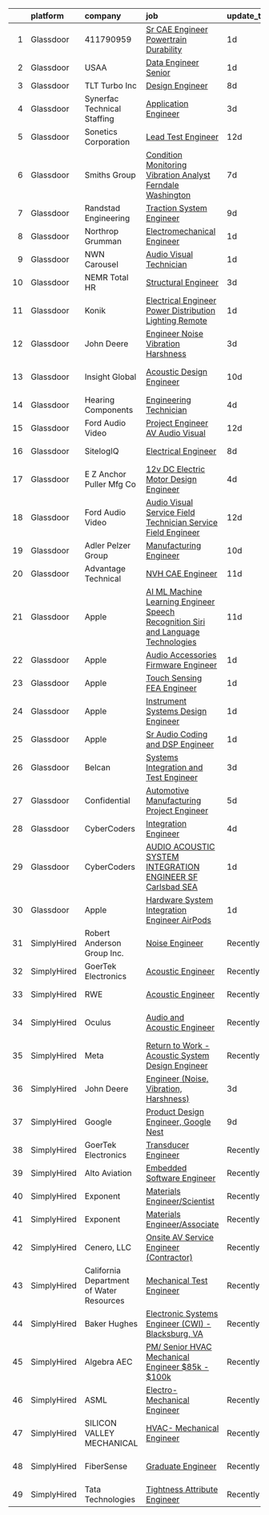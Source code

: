 

|    | platform    | company                                  | job                                                                                                                                                                                                                                                                                                                                                                                                                                                                                                                                                                                                                                                                                                                                                                                                                                                                                                                                                                                                                                                                                                                                                                                                                                                                                                                                                                                                                                                        | update_time   | location                   |
|---:|:------------|:-----------------------------------------|:-----------------------------------------------------------------------------------------------------------------------------------------------------------------------------------------------------------------------------------------------------------------------------------------------------------------------------------------------------------------------------------------------------------------------------------------------------------------------------------------------------------------------------------------------------------------------------------------------------------------------------------------------------------------------------------------------------------------------------------------------------------------------------------------------------------------------------------------------------------------------------------------------------------------------------------------------------------------------------------------------------------------------------------------------------------------------------------------------------------------------------------------------------------------------------------------------------------------------------------------------------------------------------------------------------------------------------------------------------------------------------------------------------------------------------------------------------------|:--------------|:---------------------------|
|  1 | Glassdoor   | 411790959                                | [Sr  CAE Engineer Powertrain Durability](https://www.glassdoor.com/partner/jobListing.htm?pos=111&ao=1110586&s=58&guid=0000018132a3c86bba0a17d3fd0c6120&src=GD_JOB_AD&t=SR&vt=w&ea=1&cs=1_c2fdba0d&cb=1654412003826&jobListingId=1007915991005&cpc=AF8BC9077DDDE68D&jrtk=3-0-1g4pa7i4j3c1r001-1g4pa7i50k26b800-de6c11a24183356a--6NYlbfkN0A4alNn5c1EMjHZlECe8pxJIEKZTj16jdbpGDS6uC3CgTK9uSbaVJKC2KIQ4RUONgrER7km3THwCbX0YWcpE-oGZcivz5wj-cTt5Z3aI65aRZxJnBp3uyyNyXD44rb2m52Ihhxwrt3y0kh7M4WaSYFopjZoBnadRYfdybze7exJiRcXjV0tvlTOOlrrazfezGMUd-vobGiLhan8pvqwAVKJiSi1Lgn6LfP0ILWiWk8WevqC55I0npNhXay1PwYTXoTH4i2MJUWvCmfoa0VSRS4IuN5oMUfA3Kbew5ELp-heBlr4LlCEQQf9LgrZSod_aWu00jYZgpZ7qvlmdK1c0zlUVBW05NJX2lLEiEiNCAph7U1MpjqjnV2x6PkhwPaLUZd5bZiGkJTJZ2HKHbwqy3iPeSH4C3RAyo2VWtVTmxiF6Dmg6uuR776LP2Z3XvurTVjSrzc972_WbYqc9V1zk0zYiOKLcXOc0iCrzmaXW-C8JEjcpcSLjRdLQtbrDU0nN-s00shBkZc3tg%3D%3D)                                                                                                                                                                                                                                                                                                                                                                                                                                                                                                                                                              | 1d            | Novi, MI                   |
|  2 | Glassdoor   | USAA                                     | [Data Engineer Senior](https://www.glassdoor.com/partner/jobListing.htm?pos=108&ao=1110586&s=58&guid=0000018132a3c86bba0a17d3fd0c6120&src=GD_JOB_AD&t=SR&vt=w&cs=1_9e999b6c&cb=1654412003825&jobListingId=1007916124227&cpc=19A63F97CDAE9B19&jrtk=3-0-1g4pa7i4j3c1r001-1g4pa7i50k26b800-4e205190e0a6eb50--6NYlbfkN0CdTBpsLrhs4IwmIsoO0brdHaF9POTtXIeJjdlamKYQ_DT3Xi384CrTplWzHFzLngQoPjrlpLTlxm8sMVCx27fB4PPgGE-M_gQl_ZJ6lJJe910g8iV9T8BYimjMNh7s4nKoPNqH1jeEm9XrxWfm4dOjosGGiQ-yBQCO9SmzcmWK9KF7JYZJUYwKPUYosTWN7Wnn8zQHAhZhxfSchvgE6UHF-wmJBcTRNDZOx72rokEO9FSxlFvXDrElbw-bESB_h6FKriZEWtwH7moLh8uaRBOU7r2NLPCLB1MD30bGMYZjz3KapEpyMzt21LhPl1ZoFyhM4s1bINCApZUh6cP9D1zMEphTx7uvaHPMmRbckpSZttfdAhpP7ppIgw1v7sT_KycvAcnq2M4Twux5UCwwOySipzfxeS4r_DLhjc-82HWOCtlTAcYX2FM0FmCFSNrWoxk%3D)                                                                                                                                                                                                                                                                                                                                                                                                                                                                                                                                                                                                                                                                   | 1d            | San Antonio, TX            |
|  3 | Glassdoor   | TLT Turbo Inc                            | [Design Engineer](https://www.glassdoor.com/partner/jobListing.htm?pos=112&ao=1110586&s=58&guid=0000018132a3c86bba0a17d3fd0c6120&src=GD_JOB_AD&t=SR&vt=w&ea=1&cs=1_74441748&cb=1654412003826&jobListingId=1007898036424&cpc=853DEF62E69EE75B&jrtk=3-0-1g4pa7i4j3c1r001-1g4pa7i50k26b800-8ef802f9058876bb--6NYlbfkN0DMkohtqlj7VpGiycL9PJ51joRSooVQ8u3vz_SxadXVnBZcKOwqKsHQtiI-ki0vC-4jJKlsASzNCqzWTiZkmCGKksmlBVIj_epR7O3Dqbk2pMxXbCQCrx2nP9S6i7qMeYoDkM9B7Ul1u9joIQ_Q80iVMvQulN9FBi0uC6W97TbyEikO9wDfGvCCXHOWJTZDzfpTLejumXJZeFS9ku-UJgkc6kWM9bEsvVtcvpX87EaEi4SpwZNrku0lvm8Al9-f1c_rIaDOxIyUnbxuPkjrM8TjPUtlBOYNEvqNt4JgRXYSS6SVwXjNBoDk0QAv6qPf6y-ssIciEwTVC2NaZXXxvtNB7bqk3vyMFbulkCZ1Ep6-pLq3e4lvu0rEq5ZOcNofCDE8nazj2CBSlBrw_p7lh8yXcebCs3jAZr_98xUEf5HB3BtwuTdmf7AeTEBN1qhbwBkO77EN7ljM4NYaMWv7VMXeDzToiRTNg3uXrEb-K7s7U8jNAqdLDPPEXxpSa1pBNFldkDfInmmBHw%3D%3D)                                                                                                                                                                                                                                                                                                                                                                                                                                                                                                                                                                                     | 8d            | Akron, OH                  |
|  4 | Glassdoor   | Synerfac Technical Staffing              | [Application Engineer](https://www.glassdoor.com/partner/jobListing.htm?pos=120&ao=1110586&s=58&guid=0000018132a3c86bba0a17d3fd0c6120&src=GD_JOB_AD&t=SR&vt=w&ea=1&cs=1_43447a40&cb=1654412003829&jobListingId=1007909673844&cpc=280AB1FAEDD8D536&jrtk=3-0-1g4pa7i4j3c1r001-1g4pa7i50k26b800-329fec45e361d747--6NYlbfkN0AWw-B98R_0UeEwU7zcJb5735BlGf2oO6lNW4CSRFTjX2ioALxyz1KtEMoAOu5FKXqgfrxQvKZotiagOOv0rz_DGv9oV_TrrUFNfo-HMeA--pqbeLolbDAyRDV0Disrrz9hARcHH9fG_BtW_qeU45TTwZdKsLOWz_7E7_KlcEiB7j6vm4dgclZSN0MMcvXip17e0igFCuFyOMc1hjIujrz3JcGP9q_CJhdJGSnTT54vG1ZUCQKluTZ0UG-VwjH-Xfu81tMJd9KO2nbM7ALrfG36TqrIkNbifFwFhYYA3kS1PTzpP3XjVwWGLqC--VwMejGgVFawRA8VDxUOPWzd-FHm3Yur3cgZLmBH-5Hv2_0FdeYMyI9CnCvyao8V7L2S-mJo5ZL5u-bfS67AtPkZ23X_lj9PCNxvho-I6zTsTMlI3DNW6LdR1sNJ8od2Ayfn-1DFKOiX1tmBIfuJSlly7DIc2AXG3YoZULh-xmufsmHKiq3bnTeA0Y9v1iqm86MF5MIJADVGN5Bv9hk0bPkKTnbI8dbDpfxiNrdI83eCaJ8SvEkeXoMn8qjzGiKwq8pfXQE_Xi-XMfEGeVlfkv6x6vGddsaUKm-gUzJbpbhuxS7k3zW2WRZuIv8XO5pYG9qyNNYhgHtR4XdedmBUKGEgrBsS8E_wVC77m6F-dKxwGcCEvBbgFH-L5UdY4Qe4nT7kEOvSZ94TB6GZL-meDr8Yxr9x3LhZeAef9fVjXMiJ179PFEvIfQC3aybeuFhSam7z9frKFicPLcJZskyKMR3AafQaJtxe0H4CdZfpScJHMR6Sk-AmqM9W06k-mYTxkW3wrOm6AklamktmJrM5Uc_Wu8VD)                                                                                                                                                                                                                                            | 3d            | Eatontown, NJ              |
|  5 | Glassdoor   | Sonetics Corporation                     | [Lead Test Engineer](https://www.glassdoor.com/partner/jobListing.htm?pos=104&ao=1110586&s=58&guid=0000018132a3c86bba0a17d3fd0c6120&src=GD_JOB_AD&t=SR&vt=w&ea=1&cs=1_585f91d5&cb=1654412003825&jobListingId=1007886482374&cpc=718BF1718ECF80BC&jrtk=3-0-1g4pa7i4j3c1r001-1g4pa7i50k26b800-a7e1c5d68d0827a0--6NYlbfkN0CRorvFZlqf4hM5S2WWiGfe_QJZXcBUqb8HLQGkO0GS9SkFoz0EAaJcv7fHnC0wmj4Q6JtWFIXV39M_zpSiS4XhUj-HFh0Iwt669cz5UIB3wglRklf-DbDk_aj-ATY5SpuCR9ndPGy_UCeNuTN-VxoNF3PDGoVWVCDMYPT_POQwpV4E2MnLzivmVHFz_6NniL4OsESI8lTVq9W9_1awIk6LXY9N1D1Ewp52yJnsMjgYl6oS7KpXDKJkHXGPHOOrhEd_UOIj0OCHSp08cXVIMcGeIDzhKZupWwwVBJ5I_LKV4BgWnYqsUz66NPi9eLA_TjtXhn0gmjseggL3wlMLhTjNWeWrC9QwkJeLYQE21E4UoDYrDvTswVkwTH3AKgNxK7ZaNwGTWp0BiqwVspjSo9Ml_6iNLTk6UIxpTuxl6l0eZEnw_19MKphXfl4wbRZnXtsiPRAc8u_0-pHip-NvJvdqx89qEisfD3NBT_-XMzIM_8pEpZ-3wYgIZkjOkDTvYeM-orfadU43_yG_x2VZS3BjrxDLF0SgaI1UbBIany9eeyuNAAd0S_IrpGTHK7GSl-ZdYRgEy2hzyw%3D%3D)                                                                                                                                                                                                                                                                                                                                                                                                                                                                                                                  | 12d           | Lake Oswego, OR            |
|  6 | Glassdoor   | Smiths Group                             | [Condition Monitoring Vibration Analyst  Ferndale Washington ](https://www.glassdoor.com/partner/jobListing.htm?pos=109&ao=1110586&s=58&guid=0000018132a3c86bba0a17d3fd0c6120&src=GD_JOB_AD&t=SR&vt=w&cs=1_7b703be8&cb=1654412003825&jobListingId=1007900262330&cpc=BBBD384EA192911E&jrtk=3-0-1g4pa7i4j3c1r001-1g4pa7i50k26b800-d3f0e0b08f67d4c5--6NYlbfkN0AeGAAYxmQ3mx0Zn7EMFsPq42Xy_d6PJvyvPfV5nGk_5RxUjDHJCTOEYShq0olIaE_uMxigKm0XWgvKNkrl7X6BlkKPQkL5AFptSId4dg166hmEJCTuAOr_99m3_0AQukx_9gjN9ZIUZGft5fb1TXwz7i94EZV6XW_ljVB90SRunxnpvPTpRtNCcrU7zsl83ZhMzWExo22iEg4NNQg07Ut-jk5rmQLLZ78_tcsqJu3QTE3JDDz9XZGBIYcNRNHMaZmhfVkD35hn6GEsRIyIrzFvP0MMekUDsLDuvtk8DRcXL6guow9p9I2l_QXx65f5wcHS2cGXI6F3AMT54fPN3FbZm7UUM8DOK9QBLuYXgo5_4dAbiYXvYgEoFkehIFCUdkAR-IvJpZXhhiugSX0D5DZxDYqAJ0LFWStUXVwZJLilIXm4PPvpBNCkyWEmTQERsJAwDdeVaKYoJW8zpFUH0xElCC7Pzp3sqj9glrLL0OksEDlrTwWFDjdUqyjXiVFSBWL24NScCf7KMgVDb2BqfrSQEilbmfp8Y12c32MflU-B2A%3D%3D)                                                                                                                                                                                                                                                                                                                                                                                                                                                                                                             | 7d            | Seattle, WA                |
|  7 | Glassdoor   | Randstad Engineering                     | [Traction System Engineer](https://www.glassdoor.com/partner/jobListing.htm?pos=130&ao=1110586&s=58&guid=0000018132a3c86bba0a17d3fd0c6120&src=GD_JOB_AD&t=SR&vt=w&ea=1&cs=1_ca07e1cf&cb=1654412003832&jobListingId=1007895527400&cpc=155EB9D5185558AF&jrtk=3-0-1g4pa7i4j3c1r001-1g4pa7i50k26b800-aa08e9e8907d50b3--6NYlbfkN0BDx217eft1lC7uqItkaModCFPNh_e0lnHdKkvEJecXwu4gIqA7CFTnXnpT3oVx672V13KR-n1L2hNSIUFXqvfeEN-mVLaWRvqIvmrjskfRoHLXsxRAdh2a9acg7VIJJrIVESI9qsXOrunPjl24ERGg-_JQNfS0ATkQ-xPCxajKKJy5B_f9AV2dqjLXY05BHS2l0OX1setVUPVUJmGJaW32d_ZGIVhCA0Eii4FQTjw3T_dC1fY_EQWHepp0raMmXvGuKxqQAvXImrAjs2nt1GEeEp_GclkT-X4w9pKQh-BsMUDS7k6varOV-dHGFaz-aOjq7QUMNLgQjncRTnaSFYj41ypGGEJDD4tBG4PA_MWLCxeZ7IzIqd_pn_UjH0jE-4Css9BCCXN3J9H_dG_MKFoE52_flBRflxstkXJ7pzg_ZSKvXGbAJdbPtdZ_WR4GSavu7_0Uzro-kr2CWyaaH8OfqkJxdlY_1KuJlnXwZl0WMmRWCujQW2LF1nYr90VtMwvD3O5KcfQWTZ0_b9baB7Ybv9MXUv6lGvrWuGhVmsViWwZ5z7DWuYXUa2FPUHD4HCVtYFzM98_KsxR6gqZlOtkRBPwW8G0JyzM49YXKV4cF9flkfCTJWd0LFVvV7A65oIxfaTkX3B6_zA%3D%3D)                                                                                                                                                                                                                                                                                                                                                                                                                                            | 9d            | Hornell, NY                |
|  8 | Glassdoor   | Northrop Grumman                         | [Electromechanical Engineer](https://www.glassdoor.com/partner/jobListing.htm?pos=117&ao=1110586&s=58&guid=0000018132a3c86bba0a17d3fd0c6120&src=GD_JOB_AD&t=SR&vt=w&cs=1_3524db82&cb=1654412003828&jobListingId=1007915530925&cpc=A65DF3A704A48F9B&jrtk=3-0-1g4pa7i4j3c1r001-1g4pa7i50k26b800-79cdaf98b13fea8b--6NYlbfkN0DPf8Tf_oakpB62WadId2dzQiWExtALTi0lpCM--zHBL7o-_c_LOTx7NiHHJML4_3sXFkkM-V0MrJHK0YbVrcp1BO4vjTNOkyPLVzWMWFYFW_PLaoGFnMGryKrsr5BxUi-82ZwBG2LS0th7TCIo3aj45JhmkxxqazAyD1TAXJGuQvjOon-0DNKex93eky0PUxZpq_azSzW8tcQfE4zN_x1-qAzawUBksdnd9qho_cIE2V-c_u-hcxJdLGrnw10ExzfV3wuF78hxIEIBaFmGmBTypXku9w9AznsnlSjCgyRuWwf3eCIJy3n4cQXBWaQotS0fz9E0vGU6vXfBnPdSrvGfALECZ63CwGm_DOF8D8Zl0n8L3JmzDUMXOTRICA7Id9g0mwmAg3awCzIWo8sZv625qF97GHXIn67P3_f_U5MdSjo11h66wcuVDzguJrpc1debCXdxAJqU6Mjbzf1ZY5TmUoJZpb7bvF2uWeCc6WdSp30D_7BQYr-fhLGR-af_9Uz_4pAar45biBfRr5iA3j62jS827qqDovoeSrpX32ErEZEvyJR0_t5nNJYQaYxt-TorRYR6KNF2KrHLXjfTRzn2UP8lD82mJUUX4vZ62NGbSxiCfoj5karCJW1payqb0nEuwjauDDuqyLI9Nxz4Wr0q2IFlZZ5gmAeEv7gB7P3_oMP_2G64lVtB_bQ9Q1UMbmUU57ecbDfXk8bz0XUNnt0_r7UPpYs6umBYUg1vTUh8LBmlQLrW6snK7jZ2E5tlUyl_xE3YLLcYCJhRj5ZKZ0m1n6fDZ--Md1P9HA9ZEeGmlvzeXk4TUVNkCzJZuZqZkLcAj5jrlR4QcQ%3D%3D)                                                                                                                                                                                                                                               | 1d            | Redondo Beach, CA          |
|  9 | Glassdoor   | NWN Carousel                             | [Audio Visual Technician](https://www.glassdoor.com/partner/jobListing.htm?pos=107&ao=1110586&s=58&guid=0000018132a3c86bba0a17d3fd0c6120&src=GD_JOB_AD&t=SR&vt=w&ea=1&cs=1_1b0caef3&cb=1654412003825&jobListingId=1007916273564&cpc=4A43B94DDEA77FFA&jrtk=3-0-1g4pa7i4j3c1r001-1g4pa7i50k26b800-e22a9e83d99c57c5--6NYlbfkN0CjQ-DtZhaeqvtdl0wWl_9EshBEJZvpZd4x6rm9Wm9H32EgH8osHVNt9qqvJNHKDHMDe4CVSnoKi5WOUjCGgfAFJXg7dvZMtB-sYENhlN73-mV9sNxDC1DVwsMq-tNaRu7Oli4kRBW7RNG6I_mwvSEKQU0dfBWV9Qy6EOtrntKVNWngi6pm3MQyZzj6f6lN2j7ILV1HWAKgqRbhhHL7uKGicqRrHdtMpPmQUkMyA9iOqGDeg6Q5R0_sR0-fCIigtcdetsBQMPg3fA8DXUr3gEIoL6R2fiuUBcpHc-SOgW3PMDuUkuPBpvEf0dCAVMZVuwVImdEet6uPBde1vA8qBbkWplxVb_nOKBmXRLOb1tViYKYYtR0Rt3HhVxzzx8nehOd1wGGa1qjYe3Or2RQZnDi4qG3AgfjVpr2aqu3ha-JsnlGdvQJfOlXZlYvdIMU-WL57uDa6dD0ZfxCCfNmJrhT0zeLw2lJlvFOJfRo4K012KAnpOXAE7SNmpCtfDBZSY8Nd15nTv3Fp1w%3D%3D)                                                                                                                                                                                                                                                                                                                                                                                                                                                                                                                                                                             | 1d            | Brighton, MI               |
| 10 | Glassdoor   | NEMR Total HR                            | [Structural Engineer](https://www.glassdoor.com/partner/jobListing.htm?pos=127&ao=1110586&s=58&guid=0000018132a3c86bba0a17d3fd0c6120&src=GD_JOB_AD&t=SR&vt=w&ea=1&cs=1_289e6cec&cb=1654412003831&jobListingId=1007910227669&cpc=F583A5AE0DDDFE3A&jrtk=3-0-1g4pa7i4j3c1r001-1g4pa7i50k26b800-6e98b7d2ccc5fde4--6NYlbfkN0C-s0Md1pYn8sd6gn1PKW4zB_vLN-pY-uhznifxz0fEZf7y9LHKoSIycFJoFfFHHUiIHRoPO-9_n8aZFk1pq7JBHXz0DFTlCM7iE751_bFlzdTeUyIZj03fzBefn5w1zHOiJZYHKW-V6rpsWAET0O0jAj6DZ1U9Sp1nqPNzyRvn9V-alZqqPZoVTlsPMuZ9iAqplEUuN4Fi0qFVLLsk_xxcFiGxfcHdO2t4eok1-VmlLL_JyPOxG-aueuPDga-RQ-lXi6LHNgIsf-8OScdvBt5kgsSugMtgG9OA4WQ1Ti2q_NaISJuU7jEPnZunxO3WcmbsUbAl0kWcQbrJhFMZWvXpaR40j6FGr5gzveK8uOrVqI4yUZFTEPLhwq118ge3UBseE9QgVmaI7W8qOaRa224b7zZaSC7UJWSz2Z1HDMLOXZjpiTkG4FOxrrcT5teYMi76YuCbE05hW6dSScix8O-x7XuyNNnvoVrVuYUiADg1D3q1riopdKI9wIwK230n_SY%3D)                                                                                                                                                                                                                                                                                                                                                                                                                                                                                                                                                                                               | 3d            | Princeton, NJ              |
| 11 | Glassdoor   | Konik                                    | [Electrical Engineer  Power Distribution   Lighting   Remote](https://www.glassdoor.com/partner/jobListing.htm?pos=121&ao=1110586&s=58&guid=0000018132a3c86bba0a17d3fd0c6120&src=GD_JOB_AD&t=SR&vt=w&ea=1&cs=1_f651bb29&cb=1654412003829&jobListingId=1007915971864&cpc=723ADC3DFE402989&jrtk=3-0-1g4pa7i4j3c1r001-1g4pa7i50k26b800-976f6700e403890a--6NYlbfkN0CtRfEJbO62b4JqOzanzcWMJBR1JzRWelxfWGz6I4RrBLk4853Sr2jbyegK_RDsCofHRUuapGr-9QbOspJmYqdoD4pQPeiZZan2nALM6bvohJHeIB41S8C7U-bihCvlo--HMWn0U0lJxFDNsK1mBVa5_tOur5IoNTL5JqPswmV4LjYM7uf8Ldj9oxgUS_hXprZFZqbc--RNAyH5v5AHVG4wierdj2SUdthdd9eoEi2GtDIfw_MqEiJkuj-igwAhJn_qUmRRxGsL5qec30jNT5Q42UacwByKD7EwKFmwCkq99mWDVQHcqxosI71WDY96cBqA2nC5nxIa36EOfJkZfm_34h3SvV4vd3_b5yV_SmLKGY87Z0SkH7K5XOrEC4557is-jmpw7OzieCKp3TAgbepykErwWVAypf3fsBigUfaEPKJsEXB8cmmGzR1-hxxWmV0-rN_WT4dw72C1WbMrWLer6p6YE-3_lKS8BhW9e3quuZUglJbfa_Ux64xfmfd4Eo91fCp_DrdO9FIlRKTZGKHm)                                                                                                                                                                                                                                                                                                                                                                                                                                                                                                                                     | 1d            | Iowa                       |
| 12 | Glassdoor   | John Deere                               | [Engineer  Noise  Vibration  Harshness ](https://www.glassdoor.com/partner/jobListing.htm?pos=102&ao=1110586&s=58&guid=0000018132a3c86bba0a17d3fd0c6120&src=GD_JOB_AD&t=SR&vt=w&ea=1&cs=1_3c869453&cb=1654412003824&jobListingId=1007910048836&cpc=854166C6E68C8A88&jrtk=3-0-1g4pa7i4j3c1r001-1g4pa7i50k26b800-bfdfc3d70928bfed--6NYlbfkN0DcRTDDlrwLkDRbKU304LMWUyzSZIWMF6_TQMEJOoFiQmt5dW3WAyKu4k0La7jA9u_1j8HgPDIfstd5QG4sXUx5AfWlVRG3t7OfuqlH5sBX6GoaUUU1iYnMVHTWYWWpWBrrzIDA8hkeIboxRRRKPLoaLUhEDSwP09a349yqBtx4Nqu-A_kPIjm_OzSzWLNDmgxlvmfvyFfuxgfIegNmV25hcTkIICrDchp_VR-CvUtaSz4IOt0WI5aBwYiYUZjcBEBccWkQjFgGXaI8Bnhu79NGQsgHZgcJ1zAiIZZgJ0iGb_FsdP3k3idrg6d36wMcNYsaLCwvjc4xxDbfHNu5fTyQLG9L0y-uEixEhZ85BDSwOy3mQkMPpGHOSHpeGjgiGgKNaVMoU_8ZZPmQtgYNtfRDdPoMjxJgGykqZX9o-9QADGJG-Ouf2lS0PDaQ7gBZ8XJWOLDKverdrnaKo1LHKA8-95VaW7knw9EFlFEUYxw2TCVra76P5cdmZrUXHj3YnaMMX_CVn21C1ZKCwEyBVaea)                                                                                                                                                                                                                                                                                                                                                                                                                                                                                                                                                          | 3d            | Dubuque, IA                |
| 13 | Glassdoor   | Insight Global                           | [Acoustic Design Engineer](https://www.glassdoor.com/partner/jobListing.htm?pos=123&ao=1110586&s=58&guid=0000018132a3c86bba0a17d3fd0c6120&src=GD_JOB_AD&t=SR&vt=w&ea=1&cs=1_a4f17160&cb=1654412003831&jobListingId=1007893024918&cpc=47CFDC01B3F81FAC&jrtk=3-0-1g4pa7i4j3c1r001-1g4pa7i50k26b800-e809a169d98df253--6NYlbfkN0BKkHZu3wF05EeDimN_p6sYpKCMArvwa95YdH7UpkaBCuXZAtggzO9lWFPdGsiWEnVnxGdPQCQFGX9LEhHW-Pei5UNy64Sq5lYmOPvO_xm9BcU_OZfsyUJvRwwpJDqanVlS1KrM2gMytTr8DLtp1O1-zDF_sJ6OLwcbYPUsWI5wv_3EIV_PcCeJzmxZg01qacfEC47dRugVF70eriE6_kJ55-qxTjevtuNlw0ag6X1Mm6TVVI4DsH1IBHLuo9gG0asl6C8NaCpNkiFsfD8nqXs4SYe0uZP8pYSoMza4R274OkNjQym6Me4jO9Dfp4szdY-dc0k0DwYsEF4gkATmylXaki3z3a5r0G4HNjEVoLLZ2uE0JaZbnU8zKBWS4kNdSjjXUJ-ATHSo38APE3KdvKiOXjt4GCgtnZ6QN3ffzXf7k7iW81o-cEC9_LxGSccTq95gihBGH4LKg-jPiWykqqmrtec4cVZMUiLr5zUy6Q2ho7Fact4Qal1Nc89QpS4mPmUOZvZIEx0ws-IsWfrh891v)                                                                                                                                                                                                                                                                                                                                                                                                                                                                                                                                                                        | 10d           | San Francisco, CA          |
| 14 | Glassdoor   | Hearing Components                       | [Engineering Technician](https://www.glassdoor.com/partner/jobListing.htm?pos=106&ao=1110586&s=58&guid=0000018132a3c86bba0a17d3fd0c6120&src=GD_JOB_AD&t=SR&vt=w&ea=1&cs=1_ca4b167a&cb=1654412003825&jobListingId=1007905875842&cpc=BD090CE016BE616F&jrtk=3-0-1g4pa7i4j3c1r001-1g4pa7i50k26b800-6f22fe6e6d2bea85--6NYlbfkN0Dx3r3E47sSe5bB3PIy1uzBZvlB7xy2NhfhZMlxQTsxrNljbzALwoFlkedkEEafyv3YPcOvSTsUedOB94SlwZ129wEb1U1-aojfQdgH6txPvoSJYmXh7Q3wfM_onkdRqdZkTTmw-0hhXlJqIw9tp7QlWdiwMXN-9_HIJy8QsWkPrWAQLWUrwN_uwqWGQd5SezHHnWjHyZKobalg0VBRAykQ42quK67tcADw7aBF69Fj1F-bktjunAnJ7aeR772ZXgFNJGbq1W7ZWF6qC6j9Gc1anxtsO9ou9b7KgsiLPc1t1U_rCAQ1REi_FA2zjca1PWnqAA816HKxm-mWlEiaR4217Coq01TZrTI5l8YEApWlbEkoxuZmsghggZTcrgW--6XlTnh5nct_FarvOBTpduko2MghSmOuHeB2Met01-FSJY3fdyLDySKmasZJXld2Ls2kTHu6XauyqpDE1VQEmaj1q6Dr-R0L_1jBXtUk2t2xKJut_rRq99s486AhvlEHOIdA8D7FIuZ9xQ%3D%3D)                                                                                                                                                                                                                                                                                                                                                                                                                                                                                                                                                                              | 4d            | Oakdale, MN                |
| 15 | Glassdoor   | Ford Audio Video                         | [Project Engineer  AV Audio Visual ](https://www.glassdoor.com/partner/jobListing.htm?pos=119&ao=1110586&s=58&guid=0000018132a3c86bba0a17d3fd0c6120&src=GD_JOB_AD&t=SR&vt=w&ea=1&cs=1_721753a2&cb=1654412003828&jobListingId=1007885847525&cpc=AC285F3A3ECA6BB0&jrtk=3-0-1g4pa7i4j3c1r001-1g4pa7i50k26b800-d2032618e3799a0f--6NYlbfkN0D5Qh5ztHRJazBopTDU4c15ovZ4yuEHLDrRszDAd4mXZRsr2aoL_6kyvfTn-LJU51pkEq55bxS2eMyTqXKPzGDnyv_v10JWc7nQ_z5Tqe-Np4oEJr9aq4ryc6mJ_esreNaXNRLVMRk1JR7Jq4avlFVYtirVVjjKME9-P7z3rzt8i1C8GOMIMncfZeacn_hLik5AVebxTEKM9orosVlHyFVI9imME9tOhDfz3LkkWgJXjfsk746xJpKc2ILo9TO60VLo6eRlGjZ5WVO2B6ZBK4CZEKQkCEAMzqSQfsWAYCV4TBGgNQksZfWUdpZcYeZP-BTx2DOtT4H60DkF-MGXuVEeEjAvJV-IIdSNJKmXmHYU2YsUiZuJtSJ_CeAGREM3Afz7h2jSqXXPJHpkj738hqsN0ktc2j06dpynhYtjVUQKI3dGaK708G1jO2UmWzNPEC_wHwlITEJcnj_lJs5yoE51bC586i9VKTcBKkg_qgP-vpWrQOkppgcf8QUhqWTxYIF0L7jnKLJftQ%3D%3D)                                                                                                                                                                                                                                                                                                                                                                                                                                                                                                                                                                  | 12d           | United States              |
| 16 | Glassdoor   | SitelogIQ                                | [Electrical Engineer](https://www.glassdoor.com/partner/jobListing.htm?pos=105&ao=1110586&s=58&guid=0000018132a3c86bba0a17d3fd0c6120&src=GD_JOB_AD&t=SR&vt=w&ea=1&cs=1_8c734d55&cb=1654412003825&jobListingId=1007898711252&cpc=70781223E8E5C7E8&jrtk=3-0-1g4pa7i4j3c1r001-1g4pa7i50k26b800-e1f89d7fff3ed659--6NYlbfkN0AC-SgJLx_eOKa0J9KZ0_ySWQ74nRiDz-FaV4ECq1OOzA_h97qlKbE7o4pHxXMbP5o4-ifIjNuzv_UPLDr8ZEf-6mDwKYlQkXGxwvXdFmg_Gisp5vqn4jA4EyerWAw5gS4hc8mUduopkrgJZSzz1u8_ajWdgLYIqIMaGw7zeVloamxPR9h66N_eVw1v8B1HIYHVifR-0xxIFPXhQUqJAjbftpRowhBgV_EkLHefNrBq4kSRq8MvOqlI-9FIp2LYsAmhmlKkQD-Zp445Dn9c0syZCXgCdNp4dikOdyxQdwdehCOgEF9tNp9dptj81Fk82evy9Gn-fGjXnoScwvABWEzS-ZSfFII8JGjtIzTMp96IBGJjbZavFNwF6eoG8-9y2IobI0Jp3jQGOIJpDk0_w4mG3lRszSfEr5u0MwkFrZ5wrwMiRPoV8DH-UjFGkoyGW1d7wJMtv03Co6nl5rvNsdrX8VKiR6TQfaB0jdVSRs8u7JfSN_G6YUZyCvlLNex8jkBa7-9naNlGAQ%3D%3D)                                                                                                                                                                                                                                                                                                                                                                                                                                                                                                                                                                                 | 8d            | Minneapolis, MN            |
| 17 | Glassdoor   | E Z Anchor Puller Mfg Co                 | [12v DC Electric Motor Design Engineer](https://www.glassdoor.com/partner/jobListing.htm?pos=103&ao=1110586&s=58&guid=0000018132a3c86bba0a17d3fd0c6120&src=GD_JOB_AD&t=SR&vt=w&ea=1&cs=1_23d42baa&cb=1654412003824&jobListingId=1007906313955&cpc=C3B7A9C60FAECED3&jrtk=3-0-1g4pa7i4j3c1r001-1g4pa7i50k26b800-b673d0718afa647c--6NYlbfkN0Bh_KUTFrsaGtuPHP9eA0znr5TdCNr0UWSg1F4qlR7u86e_rRyULbuJYUyxbPr4jOLjqXnLZkFAyQ5cc7LKgdXJlcEle75yS3laQLmwDd8qP6ZFUGIsnOfic5DDlWgtrcfSbcFubH-LBfjbSghpjLphC8ov3zhtkCMIRE5BaSs4pKC6DI_svxtaUxSKvAOh0q_Nbv-_DpOirxkKv4Py59IB9cHBhYPRQ4X7cPzRgp-tu6aEBQdcAay2hl7f6ndm1qPgzPJAzLf08GZVGF-U5Nee5GfK7rx5_-bewV8yI729q7g8w5tAUFcE1R4AlZA2FKqKZOLbtD0CiWljf25aDZEHOrbkFIxJcOmOKxJ8CIx9ma6l5o1BGkZcGx7NLM38OeWeYG9IlzPoJ45MAYsTvMj6ViWloCwOOtE9F7DTHBqcYs7VH1csHDepouSLBJqWQPlN9hrOY-o8o7iLMvT5d-tO1UCe0gzKICBBO4NIW0-dAfsJl7ZK-qNPtkrozeeU0GvcsiquaYYTvrTsHRDI5pwEvCKtJK7aL4o%3D)                                                                                                                                                                                                                                                                                                                                                                                                                                                                                                                                             | 4d            | Export, PA                 |
| 18 | Glassdoor   | Ford Audio Video                         | [Audio Visual Service Field Technician  Service Field Engineer ](https://www.glassdoor.com/partner/jobListing.htm?pos=125&ao=1110586&s=58&guid=0000018132a3c86bba0a17d3fd0c6120&src=GD_JOB_AD&t=SR&vt=w&ea=1&cs=1_d6f235f2&cb=1654412003831&jobListingId=1007886415379&cpc=AC285F3A3ECA6BB0&jrtk=3-0-1g4pa7i4j3c1r001-1g4pa7i50k26b800-f35ed887aa149390--6NYlbfkN0D5Qh5ztHRJazBopTDU4c15ovZ4yuEHLDrRszDAd4mXZRsr2aoL_6kyvfTn-LJU51ooih2nMz5zVzp0fROZRX9vKQ1AX7tUp5kwN_Iv0__yEpuSd9zXtRb1_5XhfYYATSMAWZ8sVvgmNebBsiwmKKdoko0qggf1w_IRsxA7vl_buuEdFBLX_tv3BO_AnHtZk0vvj0otAHCVo4xqJxjfs0Sy-tvXXsTqH9oOfih1g6IlFHqwHYWI7TbJ1ekHrmlKnPcHkM_BJvURTk39u_9kD6c6L1U3rTby6rZjAPUCvgpo040GB9LU6oZWVvmeYef0RKJtTNPxLJUf-q_CAzXFpCWtrI1ZGatamjXrXDVtNaxH-LLaq0pvoeRhP_QVlWfjNe18-vc_mTAi0hAtF9cAYOn4xlvEFAcO8xk8znTBiQoQWFAnUv2GJ3IeR8m-4MDxKXMjfcSWLIdppH4ipnsbNuhRZUXfWi2ptsBG0yAkpo2WVnG3e65VVzcUJguoGtsN8c1ovv9CHpqH7PcDbcbZgtdU8K04p3C18C0jADHAOhL_Mi6DavwXV_ZM)                                                                                                                                                                                                                                                                                                                                                                                                                                                                                                  | 12d           | Washington, DC             |
| 19 | Glassdoor   | Adler Pelzer Group                       | [Manufacturing Engineer](https://www.glassdoor.com/partner/jobListing.htm?pos=101&ao=1110586&s=58&guid=0000018132a3c86bba0a17d3fd0c6120&src=GD_JOB_AD&t=SR&vt=w&cs=1_cce7694d&cb=1654412003824&jobListingId=1007893480628&cpc=BCCC9F69DB0A47AE&jrtk=3-0-1g4pa7i4j3c1r001-1g4pa7i50k26b800-8c8691396981b3f6--6NYlbfkN0BpyA4is1FhKZ9A56kJdoALN6bYc9rpJgFIR_sPts5gNrK9CyEXEnl3UpR6wqFm-tclwM79xoSaN06KydSah9DVWiJd9gIabMLOj7IRRIYiQxC2OSCDRfSOXngffVNXD32wAGwhyXJXKNliw8vLovCY6NUT0fuftN_zWgTe7bzJIaocqPXPY-Wq-Xgf8O1-2QGT5JQfBvxlUdI3Gl-Y0e464Mb7cX4ATDlvqafz01yuosLW4His77MGfed_W7e0HcL1MUmIi5l8mQ7mYlZVKXYRbaRZJF992Vb9yJkRfiap0XYvNVG-wD90cGW1xyGo8vnppILwRychPIzzab5bcuttPbHai7jqd2SkRKDOxbL2Oq6q4Hl-AsiWCBr7ci5zwa4hURYDZD_cxzkv9xv67k77q86Kk-v6urjl6GRpUbYWFTcM7ZG0PlEPcTo3CvV5OfvbXNHzFgtox5mwx0lhbPAE57RXSip9s_4CDKYyzX9zLzAza-G63aGQXi0e0JkYI2fYuHKbT17Z3tUzEjX-80KCRHkk2BThn5uyiKk1owOIVQmQqm3fjhlBViCrCAP6w1lY2l7palWa_QY-1YSpx2ytFjLA4vziXWaqLFHZkCaaIGKRpVZA9XGs3H3cgQ_TwFRFyXDk3LFkQoq5Tc30aDsoO79Yv5kit3LJWQyuUBEPj-YMh3Zk8tDqTUlN0yYncn73EsOI80Z9FKaCX9xoBKhqJdbdGmBrSZ9n5yWetxzUeA%3D%3D)                                                                                                                                                                                                                                                                                                                                                   | 10d           | Athens, TN                 |
| 20 | Glassdoor   | Advantage Technical                      | [NVH   CAE Engineer](https://www.glassdoor.com/partner/jobListing.htm?pos=124&ao=1110586&s=58&guid=0000018132a3c86bba0a17d3fd0c6120&src=GD_JOB_AD&t=SR&vt=w&ea=1&cs=1_e893239a&cb=1654412003831&jobListingId=1007891137054&cpc=07D58528F3898F33&jrtk=3-0-1g4pa7i4j3c1r001-1g4pa7i50k26b800-0b8a9cdf0619ca69--6NYlbfkN0CQRQ3eiV4YWjrRS1ho7HVQ9JO8v6Fb3eU0yDOJbdOiEguntuRlpE4-_N6DYLNj-GrZuEO6FzNRA_H_lfZbWOy3HbMLGfMgpcxaAWJ4QGHTVSj0VtU1wphStCWLaepmOtgLGqGmHGBIbXF7gkCfZHLHRIXsIRQLAtacNLAM5MBhTB9azYcLR9B5WXVQa-ENN0g3jL_4F-UsNO3R5PXBBzVCFQep-3XHPFzB2WkDWtfTF4Vds6e-euqGP_7eLzwyaBIlhP8isn8ner5I_MJhjOjuhQSE2CMiwzPFNcN6eoYA87qyJZlKOIddHu3MHimxoxesvX46F9MZ6iHI-NRz-aB4aBLmP7_ngTr6Lne_uXXyk-z3pMrkNb8YTPP6gjOOJB6xCv2ejwi1eE0iLB_ziq5FGJ14BVmgYkpCxEjXI7NjZuwaHdtQywqzKI46Y4dTbioF8MnZL1Vlw-n6i763h4M1wSiuxhC3Rjb4hPNI6nX3qGPesXJ8mTMOUgthvoOv_u6KOVnn8-Q0pF2iEXDbSlnVbLZVS2H5vOwA0i5xifzfZszwfpo5Az5fHUpq6aSR8U8%3D)                                                                                                                                                                                                                                                                                                                                                                                                                                                                                                                                | 11d           | Saginaw, MI                |
| 21 | Glassdoor   | Apple                                    | [AI ML   Machine Learning Engineer  Speech Recognition   Siri and Language Technologies](https://www.glassdoor.com/partner/jobListing.htm?pos=126&ao=1110586&s=58&guid=0000018132a3c86bba0a17d3fd0c6120&src=GD_JOB_AD&t=SR&vt=w&cs=1_e93b1bd3&cb=1654412003831&jobListingId=1007889732336&cpc=6FC5BA77C9A4CD78&jrtk=3-0-1g4pa7i4j3c1r001-1g4pa7i50k26b800-b9f29a1b8e917c78--6NYlbfkN0BvKrLyj5gPmtZO9T8euul8TCxuuKNOtzRJOomxnwSEodTz2Bc-sPZlm1JPYWoVnTHEcJHtAoeE0Fr_uWXIHCov1Ms-kCw8lSEOf64W-gi567mgY5JWqey9hsUj7hzRXil6nXHm1nvqTvj0thyrUOuFyJXPFCcgC4iZbcZ1JONksSBwbF4wTbDLx2wUUmPmKV88nnrChuJIS3B8yAjaVysTQ0PLvTvWbcSQwJLX2TAhIHXIs258mDxS56u_H5sp9AOJwQGrhaQ3IISN4R3Rc4nNu4ZYcNPDYiJ1SMde8745mI5AasDkAi914G8dcXzw__rCwcFEOJtU06xpLxEPSiGBlaJNynz9X7xOzgE4vBnTFvqCjhxpSazLhoHInMeADObeEwcgiWir38SsH21bTMV3RI5mAEDLKHpADwR0YE9FP0yHPeYLkit0HjuRNmjjwLk24wIjqECkXnT-oRYpz8AXeI-kzxnt2qdCIOdQA_h6IXRWXSKy22MdDzJ_X8d_5qPVbXFq8WEIPqVvs-w2enzBW4lVu7DmE89603FIJ8K4W3pXexyJh_1ptfJM4Gn8vCFoelkp3bjdy3hE-_y-TwZW6Z8yJYy3Cn9FSexpQbT7sAzaxB1O3K-ddNFEg7m1DkwiLbpFUH1wUJrqh4pYK_-y7O9C47X20tMExn8gb_xmXsPCWNFaXf-mHyxaRTHIfLDqfE3pT7tE3IE77rQUSBEhhoXo9NyeK2Q--4HLbB8B3g1nmTqg8IJXqcR9t5DzwTLSNwUzfG3Sq9YHljPrhUav1RkTFGzf-F51oK-dYsweW0-8srk8lJh4R6CCNaKIcg7ptFYLIZb3eAWtCbYXAAC-867uwCKp1_HJWQi_jUPmNNAm_6o6uFpMZdnXi7Mi4-fYauZYwLVXg8y_-pgZpNUYeL6xqyOMCqdg5evGRIRhO-suN4V9ZlUHDIAxkez2vhpS9jlLjoe4QbMaWNBnmD1dkM_xW6Ld7SogYR-ISKbnLI8e3j11PofvoagnsZmFlyQ%3D) | 11d           | Cambridge, MA              |
| 22 | Glassdoor   | Apple                                    | [Audio Accessories Firmware Engineer](https://www.glassdoor.com/partner/jobListing.htm?pos=116&ao=1110586&s=58&guid=0000018132a3c86bba0a17d3fd0c6120&src=GD_JOB_AD&t=SR&vt=w&cs=1_acb83f50&cb=1654412003828&jobListingId=1007917015530&cpc=F41FEAB56D215062&jrtk=3-0-1g4pa7i4j3c1r001-1g4pa7i50k26b800-d4eef08970ac90a7--6NYlbfkN0BvKrLyj5gPmtZO9T8euul8TCxuuKNOtzRJOomxnwSEodTz2Bc-sPZl29JElYHfcoRu0fPF_ZzN6CqCSH_O0wPUIg6dADdOOagPKucvfFGp1nNHMArWqZP5xOj823TGYBhlHArJIwTb41lIsfxk26BgSJTGUG0IGyyodEa9hWieJeJAU9wF8utU3a6qlh2ymvW82Io4Re1-lceWxVTa3S37VCVbCj7iJiez8c3Q-qQjvoH5Qz7gckbHnLaqirLvjJ888IhMuaFseizMf5PpxTavJwMGmKXAnkku4F2_VEbchZHFEqNHi0b0NHy-uYUSUAPJXJoPgHLDiefHdKoXhfmQ6hOYCHAFf50U_NBOSI1fOc8i9uVQMysRPCeqOvczrTtLLbyI9DxbxVAu1lPHoxKpzbFHMVKRSdFwhIXblg5QF9Kn61BFF7rwavPeDdQc98HsFFBmC3h6ApKKu3LI9U99nVHsARjdIbTIrCzm0_ySbSE_qq8HJHC_5WFY57dMVM12iWvDmZKhIovI1P1m4BsLL_On44hQsrlthAQxHCy4SmiVrO6ZMvqBNDYV_lJsneuaJHO3UlsjQqixDEcan708nN3r8seBOFAN0Bli6uvh9S3ZE0MnDTTlb9ef4HRVrEv-oaTry5sW2_jFiXmwsEHUwHd5us1LJ051L7K2b2lcDRtfIXTdige9Seikq5hhhzrrPQfpBRnkEusMMy2Ub9EXlmaihHynZtQORqsU-cRxaJ3I0NyQjsvjzl6DrxUUmMVsPkxVEoXNsb0w1iKeP872mIr-jNJb799XqS-GOcie7FoYy2t2bvaORnKN01gm5FyinzvOMHBhyzrU5Wst3BEVagEBN4VZ3U_rBgCz84lVLD7FM07PyjRNQ9wJezduCEPKmaejKT86Vi-iXCuFdCTuqiAYns8amkE6OB0BPDKtATNFQnj915z7Bp7UtA7tICk%3D)                                                                                                                    | 1d            | Culver City, CA            |
| 23 | Glassdoor   | Apple                                    | [Touch Sensing FEA Engineer](https://www.glassdoor.com/partner/jobListing.htm?pos=114&ao=1110586&s=58&guid=0000018132a3c86bba0a17d3fd0c6120&src=GD_JOB_AD&t=SR&vt=w&cs=1_51dd9044&cb=1654412003826&jobListingId=1007917016095&cpc=334ABAF5D42DC775&jrtk=3-0-1g4pa7i4j3c1r001-1g4pa7i50k26b800-d6823ef44dd7076b--6NYlbfkN0BvKrLyj5gPmtZO9T8euul8TCxuuKNOtzRJOomxnwSEodTz2Bc-sPZl8WPllYOnI2gKGmARVlNo3gcZ-SpbMpsLuQRLJf76KOFyG21uxOgYwvFiFiQPhGcuReqrkTrj_lst4vezMAGyTOBWZpsb6pU-Ka-PCYsnRdBQ_XNcJqQ-FELz79rQkhKOSvdY7XJDM-tf8bLoZ8cFxgEekhtoy1tGhYL2fQqhrdMJlcUk3ceIzkaeGrYdLejv2REDaJlyXvfqopJmzFwgA9Ve-XD0oSPJ6lQlH7R0LqkC5Gplob0Hcu5H-ZHaIr_BCI3uxp9YndBJRGR2G5-Oe1NZ_r0C9fZmF0AiHHluD31OTLVhjFMePPB8634s1BxIAFJzbP2pg41W12lY2G02Et78ZSeg_vlVxtAD3Vv84laqepZXIVdUMBddAUT-pNuhjLrNXQ11CYhsiiuqWZvCLAzvERxzq0PdL120Q3du46vO3fx8lWZrcYevcrEC5Rpo-b3NF262SEHYOgvEnz5gIzHRbs5EfBgQ836a8hc5RFjONBcUiG8CR-8ZRQm6h6l34RL2bgOlTHFUdnilnEGBZKFz81g7o-ChdHK4XJnReUtmYNMFK-fO0QoYmU-yvwDpr4c6Fy4bhPzdDG5lg5gWnnlTl907xhpjfDHrWwrbNPVqJTadq2kO3gwAOf_114eo08PdtAfQCQwBhn2-HwKav_9LSv_ZUpZiq_We8uOJS1fbgme2h3XULqIIGoIk5lFOL78niUQGj_lwSc8F43cQ-BeJbnDjOd836JEWjP2FOzS5m9NIFwnaebhG5cVUXvI3cTp25BsNYopUGfEC529SLCr8-yAgD2CVmKMhkFAu9h2AbmgkvAnFj2djChtVL-veF2AhJS2s4gU506NOgzAXtmET4Hm2nrfOPDS5cgi2mjDwm6NumIp5TEMIWGmkkvRd)                                                                                                                                           | 1d            | San Diego, CA              |
| 24 | Glassdoor   | Apple                                    | [Instrument Systems Design Engineer](https://www.glassdoor.com/partner/jobListing.htm?pos=118&ao=1110586&s=58&guid=0000018132a3c86bba0a17d3fd0c6120&src=GD_JOB_AD&t=SR&vt=w&cs=1_9b6a4044&cb=1654412003828&jobListingId=1007917014986&cpc=FB7E4A1762AE5BEC&jrtk=3-0-1g4pa7i4j3c1r001-1g4pa7i50k26b800-ade3ad5bff9ee044--6NYlbfkN0BvKrLyj5gPmtZO9T8euul8TCxuuKNOtzRJOomxnwSEodTz2Bc-sPZlSXfvz6ygy0vbEIp8DyilE-CMM_KgdX_c3asQJFqwAzQ9cL0SRxD__Aq30QCdD3g8vZx1i44xCx87OeWPn1US2AdtzHJNQq8zXn-EFYceKZ9X4gdHX3WvRkvPdzoK7AeRlgouxyt-wdt9HUbxuNnLChc6me_jbNCF-76v7xXLxGUHBJEB_FYm2Tq_g8Y7Jf0ckluSv68ybzA785L6rZ09it7DLXSoE4Dx-qCh5WghpVH2C4H8yG5eAfFa1hoT68_0R_mQf-cu92G6IECx3aQwKBWeOMNuSm7AniMK0Wsz1pnu8Zpy4516GckpSP-vMZQ162loQJp2q0Zklsbkvr6sFgXBrzXgFdBvnFCMmondjhfiw3qqZfYTFuXCIiT6r4dBBodmaTQZb1eL61T8Stm7VEEtalz0m_BMHY7omTkj5V0LzmveX1uriwk5O3MGZg2Wg4nHFk8l-7Ew39TBlYEn1ETKHLtQqqH6fztPv_T2ftwI6nRhP5sXuxKy_eOFFt9_PnbSmkAUFScetOV76d2XmdpBnLJuF0vZTXPE_XenZIXaU5_CDRQgoTvuZbbT5OOFZIYlBc1F2PXPnmEVFoah7BDkNwfjY1MQ1cOx-p3HVLI2B2HUb4ZJqQr-C55N1kJjbroXNylEsLih0KlLBd8OoXRlJMI1gGqkHWAGoFUqNifnrOUveRLINjrj79z40GXjDswVvzFQKPkL23-8UZerRgYF6AfkGUMS_SZzvk_i9im0-FEv8oI7vTcACBHI1r_qk1S5PUN-xPE2Tbu0Rl_ArZd-mJnX-pr4ubxFYxGI7_I_Uwuj8-cB5aCYIBkjK45c48vOX_VWgze4sI93l-9GJpv5KeFRUR5dx3gMf94YcqXsG5TIRaTmuv0psenMj-F_GJw2iLSlo9WNj1TGvGhQ8w%3D%3D)                                                                                                       | 1d            | Austin, TX                 |
| 25 | Glassdoor   | Apple                                    | [Sr Audio Coding and DSP Engineer](https://www.glassdoor.com/partner/jobListing.htm?pos=115&ao=1110586&s=58&guid=0000018132a3c86bba0a17d3fd0c6120&src=GD_JOB_AD&t=SR&vt=w&cs=1_039093c7&cb=1654412003828&jobListingId=1007917015340&cpc=6FC5BA77C9A4CD78&jrtk=3-0-1g4pa7i4j3c1r001-1g4pa7i50k26b800-c7a78ab670a763b8--6NYlbfkN0BvKrLyj5gPmtZO9T8euul8TCxuuKNOtzRJOomxnwSEodTz2Bc-sPZlC5mDe-NOaJjo2lqg1vkfF-bYnBWp88H3wQc6EYBLrpU-irGZP9-oXYXcdg4hXQ6K5zmJHAcYBki9iM5FbuliTdHi4SIsIgVOOLTk85UqjxoIMs29CGPfKfMaE6SCMa4zoryOgn5D8sZoI_79Vw1Fv2TTnr7XREK-Hp1h2IJKa8QUDB54XQ1lKZOxjAyGGF-RzH3nmYckGyxB7ndM12gxOwAK8y9ANQA3pnq3whrB8-4lJlH4MCyotOcv3RWV7BLMg6Ddal4Fo8bulhpTzfSdZw_LckcxeYtmZVcSr-0PQJCzjRXrTUQzovwrD9TDIq5r7fdNROy1obsqLOL_g3GqntLJPWeIkazfgqIvcWvORi4Tj5p1PRX-tM-BwyHa9GHPjRYeWaTatkV9CwJivR09vDDNvItPaRuxBEV8Xx0cU0nddSeSXcFHDkF112YAFX2LRvCv3dHxvmg7XWRrj4VuN5RM_QKJRLsQ-3kV_FT4fUcPtxux-LjaaDcBVxJI0vWo21k32k1ge25DgCwIXldHBCZpCx-WJtK5LvcPNeZcJ1urHOfQKujSpUchEoWEKo2RjjdY6TfvYLVSebjckjkfFKppTKWFnr1akxikaSItn1ueKF4JifPIjgp-dvedqZQtLk2bofF7Bp8MAr1bcRjPALwP39L_YWtMVJof7dR-Stzii06AQI2WjEHx1wy4fHTXenRZyMee6LdsVS3R4n1NjpymIaq0WoCPe370fT0PF5z9a5eyUwWFjGkh7JV8wU-lLev7iVVSFfv44smYn9jAjZtaWbqfFNT0qX8r1_AmDIctU__5KRgDwigmdZkgv6WnVU6k2D-dung1SgABk4LWAm93R6qdpRKzIAaNnuaTqIqSwYeENDLi68ZYKmVfXZTfHVhxcKFPIEA%3D)                                                                                                                       | 1d            | San Diego, CA              |
| 26 | Glassdoor   | Belcan                                   | [Systems Integration and Test Engineer](https://www.glassdoor.com/partner/jobListing.htm?pos=128&ao=1110586&s=58&guid=0000018132a3c86bba0a17d3fd0c6120&src=GD_JOB_AD&t=SR&vt=w&ea=1&cs=1_d474dfd8&cb=1654412003832&jobListingId=1007909677429&cpc=B076152010A3B66C&jrtk=3-0-1g4pa7i4j3c1r001-1g4pa7i50k26b800-872afd214ba4f20e--6NYlbfkN0DXzDzZ1Oulz9LSjzVbF8otUHEujJfFPwzVdyJWZPnyGP21i8g1idx-A-BThzGW7o8ba5IJZYBSDUKgob_otLnDvjLcHz9-GsZNoOl1TC7kDdmCQtWIGm_KgpesY-K6s7r4tKqj1VvRYxJpsgqiga9XxJ-g9qCsovGHvArq2BhDk3XwGYEchvsf-0g1wFeb2D3XgHkqbw1BbtAgjx-ushn_CLeRtgEmuG45f8vjzNksxJPU8B9ckrCrJDksGmDxPMitP8sbjtlHh_aFiVpV3m5zH0NkrBbwg19-PEZfDInWeFfn8cJ6MVwY1KbYBHdRuSVP9Izw4iWVXTsxqdVAlp36GL0OUNHacIFpXLifbByK4DBFyQv9EcJ5y0Xh0LiS-BjpCzIdc4BRrEq1pLkLEtHSnmPatUFeG1vq2WKH_E3KSfTfTf4zHSLL5U71AbpoBpuwCORmdYnPqauqNA_JQ_9m974EJx0qXQB17HJDpTeRXuLK3VOQ9ZHBaJTkxYTIYPIle-Mw7SGtrqSR_m7Sd790Inc57IWjsmZB-Ja_HaB5rYZOjlhueNMTAksle6h9in5vMZDdXJKJxM8HxkyoUgx6cwZzyC1kD6EGRrT5AGFvaxdfdxVmCez9BljvMz2-4Z0IlCr-A9TQPtz3aVRgNFEq1xTFotEMOdGh-Edr5ACz8DuNsbFxtJE1-SXCNySMIwwCISLrTMzmsTJ0S9f6ZpRZzrZ3PdbT7ciVrsG-AO5i1w8615wLPudEY6Gi_bijboppFxSm2RLxNjcAzlvUU8LfJmGpgBYrpyQ%3D)                                                                                                                                                                                                                                                                             | 3d            | Louisville, CO             |
| 27 | Glassdoor   | Confidential                             | [Automotive Manufacturing   Project Engineer](https://www.glassdoor.com/partner/jobListing.htm?pos=110&ao=1110586&s=58&guid=0000018132a3c86bba0a17d3fd0c6120&src=GD_JOB_AD&t=SR&vt=w&ea=1&cs=1_dd3e967b&cb=1654412003826&jobListingId=1007903882595&cpc=786328B4A40DC555&jrtk=3-0-1g4pa7i4j3c1r001-1g4pa7i50k26b800-2b78a38b68a84e6b--6NYlbfkN0C4qB7xLoDUSiE3s_WyTyKRiKAXFxmLj1Wrow-UJXKM07GC0R1Wz9IWXAjmJEwLP6Z7nTb6KVvMIcm-9PG9G54S1DqEICVe4Mmy-z4ZQ0t1bWx2hAE1w896CPM21kAhEd000X841DLUyyEFKLm87l5hED_Cg4v7d-1yiuSP9zatoGwrBP9v4KM6CCz44-JihIeUwb0OibsIhmChTvrJj4bpfkvoY6rrHlehrBs1WGj8t9JLzgwG0MCz9PwFTLMtFrStxKYSqpCi0tl7x4KLUNwZr0DEfGH3Y5PF6kFanTqUmF6X7CWEafSu0e7wQns3ZBQB7nWtIeu2huoVw1JlZ_v70iZMGeAtaRHj6RsQJpiiQRYAQnHIlW6JpNBZ5DD6073IZ9RuN1N9_thskIVKHb4OPjHp4sNk9wDk9wocBe6WaCYH1rCGS9GuGJc78cgjyA2ZXz44PqbX1XBtmWzFCC6w-SdNDkgVykRANZUN1uRgDEzEmb2V5YLR0-61otl9IWXSlZPIo3VvsvKTEU6UnOEJmGuNOEb-jD006GmHAdTrHg%3D%3D)                                                                                                                                                                                                                                                                                                                                                                                                                                                                                                                         | 5d            | Piqua, OH                  |
| 28 | Glassdoor   | CyberCoders                              | [Integration Engineer](https://www.glassdoor.com/partner/jobListing.htm?pos=129&ao=1110586&s=58&guid=0000018132a3c86bba0a17d3fd0c6120&src=GD_JOB_AD&t=SR&vt=w&ea=1&cs=1_5e223f4e&cb=1654412003832&jobListingId=1007906266815&cpc=1CBFC3E34E2A31FF&jrtk=3-0-1g4pa7i4j3c1r001-1g4pa7i50k26b800-2f3131463fb32994--6NYlbfkN0CpFJQzrgRR8WqXWK1qKKEqALWJw739KlKqr2H-MSI4eoBlI4EFrmor2FYZMP3muM03Um5swKT2wHwlDOPzGm9LM89vwQa2kJarTfRXbq9BqDPLDoE8yp_e3YGURqrEOEyvAS-Bn4eADxX42NQMx6fmq7ZyDlZrgzmYktMLBsEN7b15zU0nXF6dzkohuQzse0Ce3MFI2UJGhEnZj6B4u2lGO8ghlpP3apDn7p6tYW2YDV9Rhzbq4bpVNl5k8RE2uVfgOBXHwyMb2icn-QKlk2c8jB6wi6QFbx2SiTI4HL41EEszXldn227Ee5VzfOu9SOxjg91c9S6nuQ3i3Tv5K3Q0bgzjhJ0u2r6grkyyobMkB6oiDOPubr8JfrwE-G6jmwuDeo3UjxxrC6351HcxtiHJyg19BtyYIwUyp-K1eE-Tbg6DST9soCqxaYdNmuMc3uvqBqA9dXAhbHW61E60kuRKmCy2iw2vedgq5Xdj15d7Z8bIcuxQ0AkLMTtcUnJPCH-Gr1QN4zuLmdweGYGJEaWW7pbD0pHpHRpp4sFxZKFIOHjl_cGgmyD4FYt7KMkr5bAFb0OYbS9FqI5WNfeLQF3HjXg502UqxbRJkJZbbxWzUKnBaKuSBNjabMeJLEISw17K-hSB_yRuhohW2m6YJwtBmRxW4AZMplfZIIEVl1TMTk_J6F9EU2nk908MvAYKEZ1A3QXSw0nN-K-Kt5wWoUB4y3VMy9zFrgMdmJH-i0gdmqemUEBllw0VmK89SmvNBKGy_vwPIgf7gK5WatMqAnsulPNo6GDhXSj5kvuFOUv_95hlA58qtBuKtNdbGdd6uXhFzxQU9ScAcCTcMoYw4EsDa83y6EzLf5UAOzUY15N5JE2KtKtDaso_bbKN6Q8-zAaUNnOgSewPMuFxhYsfnsALukZNHHjPRC-CXURN4Zvln4TBTTIYeQk8e1DkN8tMRZWgfhY8_WGpQQYUVw_B8d0umvKOEc0kURM%3D)                                                                                              | 4d            | Torrance, CA               |
| 29 | Glassdoor   | CyberCoders                              | [AUDIO   ACOUSTIC SYSTEM INTEGRATION ENGINEER  SF Carlsbad  SEA ](https://www.glassdoor.com/partner/jobListing.htm?pos=122&ao=1110586&s=58&guid=0000018132a3c86bba0a17d3fd0c6120&src=GD_JOB_AD&t=SR&vt=w&ea=1&cs=1_3a42a0bd&cb=1654412003830&jobListingId=1007916566059&cpc=FAE5E775D180B2FB&jrtk=3-0-1g4pa7i4j3c1r001-1g4pa7i50k26b800-9021e6d1dbf36047--6NYlbfkN0CpFJQzrgRR8WqXWK1qKKEqALWJw739KlKqr2H-MSI4eoBlI4EFrmor2FYZMP3muM2NZR54erBHcBe1g-vVmJ2XbhaCOfI8bFYO-vH3FkvJhTJ7PYsvBtK6PF-wQP6gxp6auYSB_E4OG6lYM2eoAdGoePAwTTlaBSsu0CxTrJxHRqqCwD6dJeWz3fr4oU5AkX5kepwOlELozS1Fz1MsrZZCTs7_08cQlZ-SN-JG5d3Te-O5Bsag7l7V_5DdnYS0oSIVCh8o6Xayw9n9i4yX2y8Slkv2ZY66vLi9Uo_b4tvXnAmSftxOwDVdgkFuT_9E2KGRUvX_rpn2Nk7Rin05UeN_EoFOK9nc27uwYIpCgM24yBSmu2c9K8kn6CuBsxAVK7fJakkYiZRAAwxTdE8g8mouMPIlTEutrG2urWmLydpAZTJxHUMq42O9KBqfLHgwU3ItTjCmNAMyQRMU-VN4aAhXkaJjK8-hou5M_Q0GfyK6J1Dfy2SCglkQrDxOEsriUQi8ZGXI_X_oaPvJpjuxS7GmvUxeHczIMXh49Li_85VISMNgVsSDAbjIASkuDeX3dEOpOMlkgghKzILJqbhIj2_zMIBzbKUEsxzlQcIIgMGtr71ZufsKmzYpLkj3bvon-YXgDMFRZGa5lMlZRdtFRgLxxrzKubQfCMAiISaECYY4MRqtgYq_khr95_SaFcQ6VJrVxdnCyjVWtGatGvy7VJas38rFkizCpaNRDg_d_xgekhmrjNfhf3mfC_t6sNC8-R4Vnth17l3F2hW_mxUS36tGqfWRRt2GEcqqdFGB1ZcoYFrimstNZCGPF2G1kFIvEOtLPIKH5eBeGRoHxRgnMOQHvNCqrQT4gPpT0IG2q_pnsZ3Afcg3mQH7uIQV7MqVy188UFQTNnrM4pqg4MXec6_2Y4jR-BQIGzeQQacGVuHQapFQ59PkK8ZPU6BEKeWdapi2xhoPSSVL8KtKYvaZW76OOEE_ZGLP2UI%3D)                                                   | 1d            | South San Francisco, CA    |
| 30 | Glassdoor   | Apple                                    | [Hardware System Integration Engineer   AirPods](https://www.glassdoor.com/partner/jobListing.htm?pos=113&ao=1110586&s=58&guid=0000018132a3c86bba0a17d3fd0c6120&src=GD_JOB_AD&t=SR&vt=w&cs=1_786679d5&cb=1654412003825&jobListingId=1007917016042&cpc=A65DF3A704A48F9B&jrtk=3-0-1g4pa7i4j3c1r001-1g4pa7i50k26b800-7e08fdcca0c2acee--6NYlbfkN0BvKrLyj5gPmtZO9T8euul8TCxuuKNOtzRJOomxnwSEodTz2Bc-sPZlPHrT5BCwu4REZYbg8IrGW8vAcySMtXE62rSsC66P-RrU_V73sPegAZgU0yk3b4zNE1rVJ3dTUagwv4mVnx4TmofDu7lMpKtVHpyIrq1_hbcRXkzyNnN_wBxQSIwLyClzQAcUs4QilMroO07D0BKVnHBPpuo8u_cCAuNTMGO7wmxk4oIIHNzmWCw2BjJdPxkn8K-NZYffWGf7qTpoFDejMCKRqMaBoXsjKBeZqKKqUiwbASQESGMBxR4BAkAlkpYFT_Ul6vOvJvstLNZL4POkqLd-mMWc1BLjYHeGIdgOzoVOO4RVVOn0uXfFJ1lfH_Ape8Sk-eZAxN9DjDMvUKD1kkZH_ACUDi536S_gX1rNj2vpH9gLpXDvGZQR1r3FkCJ90SF-7htk1WCUJINW_HpTSsgujVXk5rBljOk_IjOCutFChsnCW-92wMKAfY_pa0cxWB_MXDDf6mkpDz-6wg8-U-2n49U1etjTzS89xS-cadrKMh5N86SPcRxnXy_16-VQsqjRRWtkEwHpmyk7U34ZIQGEwbsVFOJyu-mG3kncE7r6ChgG66COPXepOqNYk4bg2C7-GcjXP2YoJZ0XiOkxHMXXjqT5D5h0bb_8r3bYbeN0xmofcIzEuqHl0pSUcuik58NXWWYXCp8KgqEop14_hOt6A1T8huIuyi-YEAgUSB1XaAskDi6JtpulCM6tkHiQvSMSVWJumnfIEadZfZE7l6o7hZ65_j0SDFgvDAAw0wU7X0jIczKWl6TlNhy1mMiBiTFwnRUOGbiDh9_M0aMV7bNNEuRRNZRHjZ2WOUDEUWIbmio6bJpraqO6a5eU7eGeNQqqJiXGEcpKspnBD7ZTZ9gW6gLg_YydvkrkVTpEw_WGctzbSL4oSGfTtRgWbftV2Bpm5nMVcO9RDis4_Y5TLxe3YpB_dvZC)                                                                                       | 1d            | Boulder, CO                |
| 31 | SimplyHired | Robert Anderson Group Inc.               | [Noise Engineer](https://www.simplyhired.com/job/cDVfwJH-JU5-yM38TBygwEaBW1plWiJydPdEDcaX2TDlAzDntcbhNQ?q=acoustic+engineer)                                                                                                                                                                                                                                                                                                                                                                                                                                                                                                                                                                                                                                                                                                                                                                                                                                                                                                                                                                                                                                                                                                                                                                                                                                                                                                                               | Recently      | Detroit, MI                |
| 32 | SimplyHired | GoerTek Electronics                      | [Acoustic Engineer](https://www.simplyhired.com/job/lGunkH1qZECi-sMUtHniFqtBoHN7qDU4OFHXSxaj_TbMCMynGbV6GA?q=acoustic+engineer)                                                                                                                                                                                                                                                                                                                                                                                                                                                                                                                                                                                                                                                                                                                                                                                                                                                                                                                                                                                                                                                                                                                                                                                                                                                                                                                            | Recently      | Santa Clara, CA            |
| 33 | SimplyHired | RWE                                      | [Acoustic Engineer](https://www.simplyhired.com/job/4D63mtBB7SWuAFxiBsGNOz9NUklFa_tKof_tkGCLh70qDDJG6uepQw?q=acoustic+engineer)                                                                                                                                                                                                                                                                                                                                                                                                                                                                                                                                                                                                                                                                                                                                                                                                                                                                                                                                                                                                                                                                                                                                                                                                                                                                                                                            | Recently      | United States              |
| 34 | SimplyHired | Oculus                                   | [Audio and Acoustic Engineer](https://www.simplyhired.com/job/g5a1XUvtH1KJsvNlncc6nZ7Zg5ViVpg_IbkdkDyFGNeZXgOA-M9Jbg?q=acoustic+engineer)                                                                                                                                                                                                                                                                                                                                                                                                                                                                                                                                                                                                                                                                                                                                                                                                                                                                                                                                                                                                                                                                                                                                                                                                                                                                                                                  | Recently      | Sunnyvale, CA +2 locations |
| 35 | SimplyHired | Meta                                     | [Return to Work - Acoustic System Design Engineer](https://www.simplyhired.com/job/Xg8AVI_IaU5_Fc2KloCHOSnnu7b2bXIYmRGrI9xW65NOAQ6vRz1qGg?q=acoustic+engineer)                                                                                                                                                                                                                                                                                                                                                                                                                                                                                                                                                                                                                                                                                                                                                                                                                                                                                                                                                                                                                                                                                                                                                                                                                                                                                             | Recently      | Sunnyvale, CA              |
| 36 | SimplyHired | John Deere                               | [Engineer (Noise, Vibration, Harshness)](https://www.simplyhired.com/job/yGrgBEEgEl1yerKgzig9GI9KprYMruKmoVF--Cg7AsObx6NE8v40_A?q=acoustic+engineer)                                                                                                                                                                                                                                                                                                                                                                                                                                                                                                                                                                                                                                                                                                                                                                                                                                                                                                                                                                                                                                                                                                                                                                                                                                                                                                       | 3d            | Dubuque, IA                |
| 37 | SimplyHired | Google                                   | [Product Design Engineer, Google Nest](https://www.simplyhired.com/job/FEMlVh8WMDEgwUPX6VI-X6wbZGYcZUDQ5CodNfzt0bi6akUGtTOFZg?q=acoustic+engineer)                                                                                                                                                                                                                                                                                                                                                                                                                                                                                                                                                                                                                                                                                                                                                                                                                                                                                                                                                                                                                                                                                                                                                                                                                                                                                                         | 9d            | Mountain View, CA          |
| 38 | SimplyHired | GoerTek Electronics                      | [Transducer Engineer](https://www.simplyhired.com/job/eC5Uu7DGWu8jMu5nrAqq2LZV1_KBQ6rMZDn1K7uOOm7H64aWznS-wg?q=acoustic+engineer)                                                                                                                                                                                                                                                                                                                                                                                                                                                                                                                                                                                                                                                                                                                                                                                                                                                                                                                                                                                                                                                                                                                                                                                                                                                                                                                          | Recently      | Santa Clara, CA            |
| 39 | SimplyHired | Alto Aviation                            | [Embedded Software Engineer](https://www.simplyhired.com/job/lxnaJkOd-S7VBoK7rCbtTnG5GhJ0CTwHQJzj1KGJTfYkiE2s_U1JkQ?q=acoustic+engineer)                                                                                                                                                                                                                                                                                                                                                                                                                                                                                                                                                                                                                                                                                                                                                                                                                                                                                                                                                                                                                                                                                                                                                                                                                                                                                                                   | Recently      | Sterling, MA               |
| 40 | SimplyHired | Exponent                                 | [Materials Engineer/Scientist](https://www.simplyhired.com/job/iaDemFmQeWQYNi-QWIeymLYgZORzQvnVH0FMn9J9mXCZTLeW7_pfJQ?q=acoustic+engineer)                                                                                                                                                                                                                                                                                                                                                                                                                                                                                                                                                                                                                                                                                                                                                                                                                                                                                                                                                                                                                                                                                                                                                                                                                                                                                                                 | Recently      | Menlo Park, CA             |
| 41 | SimplyHired | Exponent                                 | [Materials Engineer/Associate](https://www.simplyhired.com/job/cXnwjbUwk0KHGckptaPK026I5XtlFDFxBP8WjjK09f83nTVaFdG3cw?q=acoustic+engineer)                                                                                                                                                                                                                                                                                                                                                                                                                                                                                                                                                                                                                                                                                                                                                                                                                                                                                                                                                                                                                                                                                                                                                                                                                                                                                                                 | Recently      | Menlo Park, CA             |
| 42 | SimplyHired | Cenero, LLC                              | [Onsite AV Service Engineer (Contractor)](https://www.simplyhired.com/job/L0txaO-AVpfQvKzg26TFCH3ySWb9G2VjuQzQTZZ1uUADXwo0HACskw?q=acoustic+engineer)                                                                                                                                                                                                                                                                                                                                                                                                                                                                                                                                                                                                                                                                                                                                                                                                                                                                                                                                                                                                                                                                                                                                                                                                                                                                                                      | Recently      | San Francisco, CA          |
| 43 | SimplyHired | California Department of Water Resources | [Mechanical Test Engineer](https://www.simplyhired.com/job/xqnJG15hqDMZFpW5ARBsSA68xOwh1Z3MhNGvwYNDKTf0GdYh9tpLXA?q=acoustic+engineer)                                                                                                                                                                                                                                                                                                                                                                                                                                                                                                                                                                                                                                                                                                                                                                                                                                                                                                                                                                                                                                                                                                                                                                                                                                                                                                                     | Recently      | Sacramento, CA             |
| 44 | SimplyHired | Baker Hughes                             | [Electronic Systems Engineer (CWI) - Blacksburg, VA](https://www.simplyhired.com/job/kjlSJRdhaAT93fGJ6aawQRqP1CTLRLPTsF1jQ0t6dqwvyS3MezMNIQ?q=acoustic+engineer)                                                                                                                                                                                                                                                                                                                                                                                                                                                                                                                                                                                                                                                                                                                                                                                                                                                                                                                                                                                                                                                                                                                                                                                                                                                                                           | Recently      | Blacksburg, VA             |
| 45 | SimplyHired | Algebra AEC                              | [PM/ Senior HVAC Mechanical Engineer $85k - $100k](https://www.simplyhired.com/job/2C4N_nYe_hSl29TVhlc9GnvR5gRy3kdRG2FUoKsgTqKekN8SiCSWzg?q=acoustic+engineer)                                                                                                                                                                                                                                                                                                                                                                                                                                                                                                                                                                                                                                                                                                                                                                                                                                                                                                                                                                                                                                                                                                                                                                                                                                                                                             | Recently      | Cleveland, OH              |
| 46 | SimplyHired | ASML                                     | [Electro-Mechanical Engineer](https://www.simplyhired.com/job/MgEBWA-qNSFOosU_aBvVEy1Z0yminlEFv6Qr5qX_2_SzAHCweKWGTA?q=acoustic+engineer)                                                                                                                                                                                                                                                                                                                                                                                                                                                                                                                                                                                                                                                                                                                                                                                                                                                                                                                                                                                                                                                                                                                                                                                                                                                                                                                  | Recently      | San Jose, CA               |
| 47 | SimplyHired | SILICON VALLEY MECHANICAL                | [HVAC- Mechanical Engineer](https://www.simplyhired.com/job/H19TLKifojE8xdr4cP2U23pMQuw-4-PtwgBzwQEk0RX5uor7WXBAdA?q=acoustic+engineer)                                                                                                                                                                                                                                                                                                                                                                                                                                                                                                                                                                                                                                                                                                                                                                                                                                                                                                                                                                                                                                                                                                                                                                                                                                                                                                                    | Recently      | San Jose, CA               |
| 48 | SimplyHired | FiberSense                               | [Graduate Engineer](https://www.simplyhired.com/job/-2Xn3I0zeJsly8Jx3MqXjUBsfKswzUcQkIwaZjJ0y1wyM4X7iWtnCg?q=acoustic+engineer)                                                                                                                                                                                                                                                                                                                                                                                                                                                                                                                                                                                                                                                                                                                                                                                                                                                                                                                                                                                                                                                                                                                                                                                                                                                                                                                            | Recently      | San Francisco, CA          |
| 49 | SimplyHired | Tata Technologies                        | [Tightness Attribute Engineer](https://www.simplyhired.com/job/9-3abrDHHjDNCYzyPxL1RKueVYpnMEqtGhok3DpKpSP1_h4NpvZjJA?q=acoustic+engineer)                                                                                                                                                                                                                                                                                                                                                                                                                                                                                                                                                                                                                                                                                                                                                                                                                                                                                                                                                                                                                                                                                                                                                                                                                                                                                                                 | Recently      | Foster City, CA            |